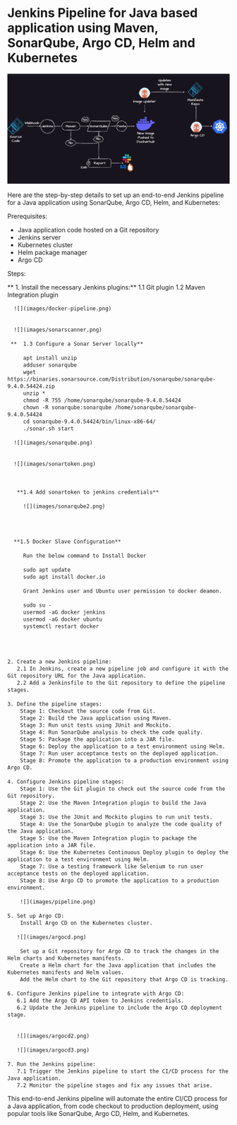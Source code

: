 # Jenkins Pipeline for Java based application using Maven, SonarQube, Argo CD, Helm and Kubernetes

![](images/project.png)

Here are the step-by-step details to set up an end-to-end Jenkins pipeline for a Java application using SonarQube, Argo CD, Helm, and Kubernetes:

Prerequisites:

- Java application code hosted on a Git repository
- Jenkins server
- Kubernetes cluster
- Helm package manager
- Argo CD

Steps:

** 1. Install the necessary Jenkins plugins:**
1.1 Git plugin
1.2 Maven Integration plugin

      ![](images/docker-pipeline.png)


      ![](images/sonarscanner.png)

     **  1.3 Configure a Sonar Server locally**

         apt install unzip
         adduser sonarqube
         wget https://binaries.sonarsource.com/Distribution/sonarqube/sonarqube-9.4.0.54424.zip
         unzip *
         chmod -R 755 /home/sonarqube/sonarqube-9.4.0.54424
         chown -R sonarqube:sonarqube /home/sonarqube/sonarqube-9.4.0.54424
         cd sonarqube-9.4.0.54424/bin/linux-x86-64/
         ./sonar.sh start

      ![](images/sonarqube.png)


      ![](images/sonartoken.png)



       **1.4 Add sonartoken to jenkins credentials**

         ![](images/sonarqube2.png)




      **1.5 Docker Slave Configuration**

         Run the below command to Install Docker

         sudo apt update
         sudo apt install docker.io

         Grant Jenkins user and Ubuntu user permission to docker deamon.

         sudo su -
         usermod -aG docker jenkins
         usermod -aG docker ubuntu
         systemctl restart docker




    2. Create a new Jenkins pipeline:
       2.1 In Jenkins, create a new pipeline job and configure it with the Git repository URL for the Java application.
       2.2 Add a Jenkinsfile to the Git repository to define the pipeline stages.

    3. Define the pipeline stages:
        Stage 1: Checkout the source code from Git.
        Stage 2: Build the Java application using Maven.
        Stage 3: Run unit tests using JUnit and Mockito.
        Stage 4: Run SonarQube analysis to check the code quality.
        Stage 5: Package the application into a JAR file.
        Stage 6: Deploy the application to a test environment using Helm.
        Stage 7: Run user acceptance tests on the deployed application.
        Stage 8: Promote the application to a production environment using Argo CD.

    4. Configure Jenkins pipeline stages:
        Stage 1: Use the Git plugin to check out the source code from the Git repository.
        Stage 2: Use the Maven Integration plugin to build the Java application.
        Stage 3: Use the JUnit and Mockito plugins to run unit tests.
        Stage 4: Use the SonarQube plugin to analyze the code quality of the Java application.
        Stage 5: Use the Maven Integration plugin to package the application into a JAR file.
        Stage 6: Use the Kubernetes Continuous Deploy plugin to deploy the application to a test environment using Helm.
        Stage 7: Use a testing framework like Selenium to run user acceptance tests on the deployed application.
        Stage 8: Use Argo CD to promote the application to a production environment.

        ![](images/pipeline.png)

    5. Set up Argo CD:
        Install Argo CD on the Kubernetes cluster.

       ![](images/argocd.png)

        Set up a Git repository for Argo CD to track the changes in the Helm charts and Kubernetes manifests.
        Create a Helm chart for the Java application that includes the Kubernetes manifests and Helm values.
        Add the Helm chart to the Git repository that Argo CD is tracking.

    6. Configure Jenkins pipeline to integrate with Argo CD:
       6.1 Add the Argo CD API token to Jenkins credentials.
       6.2 Update the Jenkins pipeline to include the Argo CD deployment stage.


       ![](images/argocd2.png)

       ![](images/argocd3.png)

    7. Run the Jenkins pipeline:
       7.1 Trigger the Jenkins pipeline to start the CI/CD process for the Java application.
       7.2 Monitor the pipeline stages and fix any issues that arise.

This end-to-end Jenkins pipeline will automate the entire CI/CD process for a Java application, from code checkout to production deployment, using popular tools like SonarQube, Argo CD, Helm, and Kubernetes.
